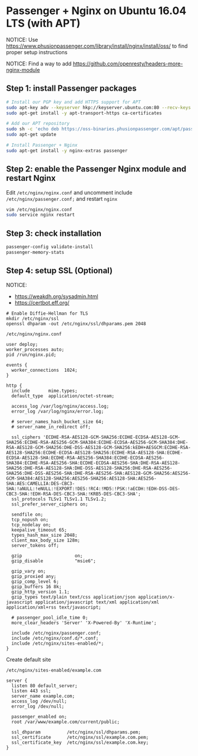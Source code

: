 # Passenger + Nginx on Ubuntu 16.04 LTS (with APT)

NOTICE: Use https://www.phusionpassenger.com/library/install/nginx/install/oss/ to find proper setup instructions

NOTICE: Find a way to add https://github.com/openresty/headers-more-nginx-module

## Step 1: install Passenger packages

```bash
# Install our PGP key and add HTTPS support for APT
sudo apt-key adv --keyserver hkp://keyserver.ubuntu.com:80 --recv-keys 561F9B9CAC40B2F7
sudo apt-get install -y apt-transport-https ca-certificates

# Add our APT repository
sudo sh -c 'echo deb https://oss-binaries.phusionpassenger.com/apt/passenger xenial main > /etc/apt/sources.list.d/passenger.list'
sudo apt-get update

# Install Passenger + Nginx
sudo apt-get install -y nginx-extras passenger
```

## Step 2: enable the Passenger Nginx module and restart Nginx

Edit `/etc/nginx/nginx.conf` and uncomment include `/etc/nginx/passenger.conf;` and restart `nginx`

```bash
vim /etc/nginx/nginx.conf
sudo service nginx restart
```

## Step 3: check installation

```bash
passenger-config validate-install
passenger-memory-stats
```

## Step 4: setup SSL (Optional)

NOTICE:
 * https://weakdh.org/sysadmin.html
 * https://certbot.eff.org/

```
# Enable Diffie-Hellman for TLS
mkdir /etc/nginx/ssl
openssl dhparam -out /etc/nginx/ssl/dhparams.pem 2048
```

`/etc/nginx/nginx.conf`

```
user deploy;
worker_processes auto;
pid /run/nginx.pid;

events {
  worker_connections  1024;
}

http {
  include       mime.types;
  default_type  application/octet-stream;

  access_log /var/log/nginx/access.log;
  error_log /var/log/nginx/error.log;

  # server_names_hash_bucket_size 64;
  # server_name_in_redirect off;

  ssl_ciphers 'ECDHE-RSA-AES128-GCM-SHA256:ECDHE-ECDSA-AES128-GCM-SHA256:ECDHE-RSA-AES256-GCM-SHA384:ECDHE-ECDSA-AES256-GCM-SHA384:DHE-RSA-AES128-GCM-SHA256:DHE-DSS-AES128-GCM-SHA256:kEDH+AESGCM:ECDHE-RSA-AES128-SHA256:ECDHE-ECDSA-AES128-SHA256:ECDHE-RSA-AES128-SHA:ECDHE-ECDSA-AES128-SHA:ECDHE-RSA-AES256-SHA384:ECDHE-ECDSA-AES256-SHA384:ECDHE-RSA-AES256-SHA:ECDHE-ECDSA-AES256-SHA:DHE-RSA-AES128-SHA256:DHE-RSA-AES128-SHA:DHE-DSS-AES128-SHA256:DHE-RSA-AES256-SHA256:DHE-DSS-AES256-SHA:DHE-RSA-AES256-SHA:AES128-GCM-SHA256:AES256-GCM-SHA384:AES128-SHA256:AES256-SHA256:AES128-SHA:AES256-SHA:AES:CAMELLIA:DES-CBC3-SHA:!aNULL:!eNULL:!EXPORT:!DES:!RC4:!MD5:!PSK:!aECDH:!EDH-DSS-DES-CBC3-SHA:!EDH-RSA-DES-CBC3-SHA:!KRB5-DES-CBC3-SHA';
  ssl_protocols TLSv1 TLSv1.1 TLSv1.2;
  ssl_prefer_server_ciphers on;

  sendfile on;
  tcp_nopush on;
  tcp_nodelay on;
  keepalive_timeout 65;
  types_hash_max_size 2048;
  client_max_body_size 128m;
  server_tokens off;

  gzip                    on;
  gzip_disable            "msie6";

  gzip_vary on;
  gzip_proxied any;
  gzip_comp_level 6;
  gzip_buffers 16 8k;
  gzip_http_version 1.1;
  gzip_types text/plain text/css application/json application/x-javascript application/javascript text/xml application/xml application/xml+rss text/javascript;

  # passenger_pool_idle_time 0;
  more_clear_headers 'Server' 'X-Powered-By' 'X-Runtime';

  include /etc/nginx/passenger.conf;
  include /etc/nginx/conf.d/*.conf;
  include /etc/nginx/sites-enabled/*;
}
```

Create default site

`/etc/nginx/sites-enabled/example.com`

```
server {
  listen 80 default_server;
  listen 443 ssl;
  server_name example.com;
  access_log /dev/null;
  error_log /dev/null;

  passenger_enabled on;
  root /var/www/example.com/current/public;

  ssl_dhparam          /etc/nginx/ssl/dhparams.pem;
  ssl_certificate      /etc/nginx/ssl/example.com.pem;
  ssl_certificate_key  /etc/nginx/ssl/example.com.key;
}
```
